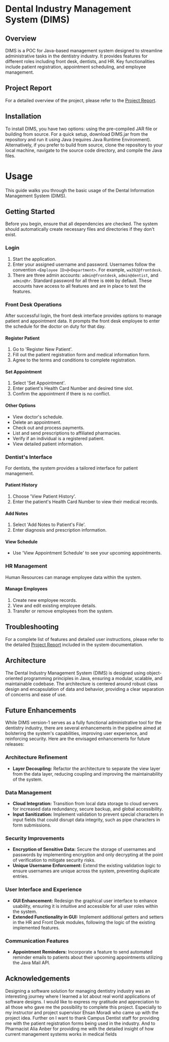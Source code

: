 # Dental Industry Management System (DIMS)

## Overview
DIMS is a POC for Java-based management system designed to streamline administrative tasks in the dentistry industry. It provides features for different roles including front desk, dentists, and HR. Key functionalities include patient registration, appointment scheduling, and employee management.

## Project Report
For a detailed overview of the project, please refer to the [Project Report](https://github.com/deelaw8898/DIMS/blob/main/DIMS-Project%20Report.pdf).

## Installation
To install DIMS, you have two options: using the pre-compiled JAR file or building from source. For a quick setup, download DIMS.jar from the repository and run it using Java (requires Java Runtime Environment). Alternatively, if you prefer to build from source, clone the repository to your local machine, navigate to the source code directory, and compile the Java files.

# Usage

This guide walks you through the basic usage of the Dental Information Management System (DIMS).

## Getting Started

Before you begin, ensure that all dependencies are checked. The system should automatically create necessary files and directories if they don't exist.

### Login

1. Start the application.
2. Enter your assigned username and password. Usernames follow the convention `<Employee ID>@<Department>`. For example, `wa392@frontdesk`.
3. There are three admin accounts: `admin@frontdesk`, `admin@dentist`, and `admin@hr`. Standard password for all three is `0000` by default. These accounts have access to all features and are in place to test the features. 

### Front Desk Operations

After successful login, the front desk interface provides options to manage patient and appointment data. It prompts the front desk employee to enter the schedule for the doctor on duty for that day.

#### Register Patient

1. Go to 'Register New Patient'.
2. Fill out the patient registration form and medical information form.
3. Agree to the terms and conditions to complete registration.

#### Set Appointment

1. Select 'Set Appointment'.
2. Enter patient's Health Card Number and desired time slot.
3. Confirm the appointment if there is no conflict.

#### Other Options

- View doctor's schedule.
- Delete an appointment.
- Check out and process payments.
- List and send prescriptions to affiliated pharmacies.
- Verify if an individual is a registered patient.
- View detailed patient information.

### Dentist's Interface

For dentists, the system provides a tailored interface for patient management.

#### Patient History

1. Choose 'View Patient History'.
2. Enter the patient's Health Card Number to view their medical records.

#### Add Notes

1. Select 'Add Notes to Patient's File'.
2. Enter diagnosis and prescription information.

#### View Schedule

- Use 'View Appointment Schedule' to see your upcoming appointments.

### HR Management

Human Resources can manage employee data within the system.

#### Manage Employees

1. Create new employee records.
2. View and edit existing employee details.
3. Transfer or remove employees from the system.

## Troubleshooting

For a complete list of features and detailed user instructions, please refer to the detailed [Project Report](https://github.com/deelaw8898/DIMS/blob/main/DIMS-Project%20Report.pdf) included in the system documentation.

## Architecture
The Dental Industry Management System (DIMS) is designed using object-oriented programming principles in Java, ensuring a modular, scalable, and maintainable codebase. The architecture is centered around robust class design and encapsulation of data and behavior, providing a clear separation of concerns and ease of use.

## Future Enhancements

While DIMS version-1 serves as a fully functional administrative tool for the dentistry industry, 
there are several enhancements in the pipeline aimed at bolstering the system's capabilities, improving user experience, and reinforcing security. Here are the envisaged enhancements for future releases:

### Architecture Refinement

- **Layer Decoupling:** Refactor the architecture to separate the view layer from the data layer, reducing coupling and improving the maintainability of the system.

### Data Management

- **Cloud Integration:** Transition from local data storage to cloud servers for increased data redundancy, secure backup, and global accessibility.
- **Input Sanitization:** Implement validation to prevent special characters in input fields that could disrupt data integrity, such as pipe characters in form submissions.

### Security Improvements

- **Encryption of Sensitive Data:** Secure the storage of usernames and passwords by implementing encryption and only decrypting at the point of verification to mitigate security risks.
- **Unique Username Enforcement:** Extend the existing validation logic to ensure usernames are unique across the system, preventing duplicate entries.

### User Interface and Experience

- **GUI Enhancement:** Redesign the graphical user interface to enhance usability, ensuring it is intuitive and accessible for all user roles within the system.
- **Extended Functionality in GUI:** Implement additional getters and setters in the HR and Front Desk modules, following the logic of the existing implemented features.

### Communication Features

- **Appointment Reminders:** Incorporate a feature to send automated reminder emails to patients about their upcoming appointments utilizing the Java Mail API.

## Acknowledgements
Designing a software solution for managing dentistry industry was an interesting journey where I
learned a lot about real world applications of software designs.
I would like to express my gratitude and appreciation to all those who gave me the possibility to complete
this project. Especially to my instructor and project supervisor Ehsan Moradi who came up with the
project idea.
Further on I want to thank Campus Dentist staff for providing me with the patient registration forms
being used in the industry. And to Pharmacist Alia Anber for providing me with the detailed insight of
how current management systems works in medical fields
